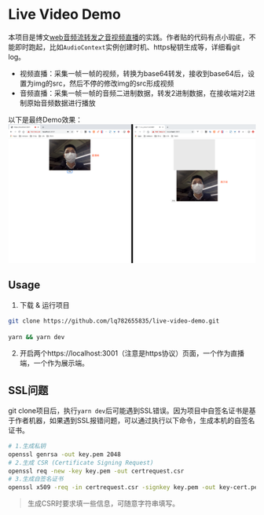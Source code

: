 # Live Video Demo

本项目是博文[web音频流转发之音视频直播](https://segmentfault.com/a/1190000011492525)的实践。作者贴的代码有点小瑕疵，不能即时跑起，比如`AudioContext`实例创建时机、https秘钥生成等，详细看git log。

* 视频直播：采集一帧一帧的视频，转换为base64转发，接收到base64后，设置为img的src，然后不停的修改img的src形成视频
* 音频直播：采集一帧一帧的音频二进制数据，转发2进制数据，在接收端对2进制原始音频数据进行播放

以下是最终Demo效果：
![image](./preview.png)

## Usage

1. 下载 & 运行项目

``` bash
git clone https://github.com/lq782655835/live-video-demo.git

yarn && yarn dev
```

2. 开启两个https://localhost:3001（注意是https协议）页面，一个作为直播端，一个作为展示端。

## SSL问题

git clone项目后，执行`yarn dev`后可能遇到SSL错误。因为项目中自签名证书是基于作者机器，如果遇到SSL报错问题，可以通过执行以下命令，生成本机的自签名证书。

``` sh
# 1.生成私钥
openssl genrsa -out key.pem 2048
# 2.生成 CSR (Certificate Signing Request)
openssl req -new -key key.pem -out certrequest.csr
# 3.生成自签名证书
openssl x509 -req -in certrequest.csr -signkey key.pem -out key-cert.pem
```

> 生成CSR时要求填一些信息，可随意字符串填写。
